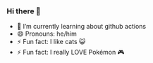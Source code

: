 ### Hi there 👋
- 🌱 I’m currently learning about github actions
- 😄 Pronouns: he/him
- ⚡ Fun fact: I like cats :smiley_cat:
- ⚡ Fun fact: I really LOVE Pokémon :video_game:

<!--
**angelboxes/angelboxes** is a ✨ _special_ ✨ repository because its `README.md` (this file) appears on your GitHub profile.

Here are some ideas to get you started:

- 🔭 I’m currently working on ...
- 👯 I’m looking to collaborate on ...
- 🤔 I’m looking for help with ...
- 💬 Ask me about ...
- 📫 How to reach me: ...
- 😄 Pronouns: ...
- ⚡ Fun fact: ...
-->
